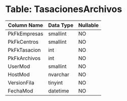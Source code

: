 # Table: TasacionesArchivos

| Column Name | Data Type | Nullable |
|-------------|-----------|----------|
| PkFkEmpresas | smallint | NO |
| PkFkCentros | smallint | NO |
| PkFkTasacion | int | NO |
| PkFkArchivos | int | NO |
| UserMod | smallint | NO |
| HostMod | nvarchar | NO |
| VersionFila | tinyint | NO |
| FechaMod | datetime | NO |
